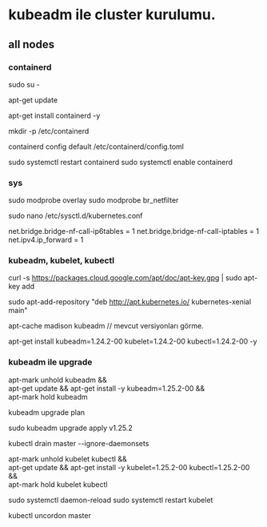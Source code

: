 # kubeadm ile cluster kurulumu.

## all nodes

### containerd

sudo su -

apt-get update

apt-get install containerd -y

mkdir -p /etc/containerd

containerd config default /etc/containerd/config.toml


sudo systemctl restart containerd
sudo systemctl enable containerd

### sys

sudo modprobe overlay
sudo modprobe br_netfilter

sudo nano /etc/sysctl.d/kubernetes.conf

net.bridge.bridge-nf-call-ip6tables = 1
net.bridge.bridge-nf-call-iptables = 1
net.ipv4.ip_forward = 1


### kubeadm, kubelet, kubectl

curl -s https://packages.cloud.google.com/apt/doc/apt-key.gpg | sudo apt-key add

sudo apt-add-repository "deb http://apt.kubernetes.io/ kubernetes-xenial main"

apt-cache madison kubeadm // mevcut versiyonları görme.

apt-get install kubeadm=1.24.2-00 kubelet=1.24.2-00 kubectl=1.24.2-00 -y

### kubeadm ile upgrade

apt-mark unhold kubeadm && \
apt-get update && apt-get install -y kubeadm=1.25.2-00 && \
apt-mark hold kubeadm
 
kubeadm upgrade plan

sudo kubeadm upgrade apply v1.25.2


kubectl drain master --ignore-daemonsets

apt-mark unhold kubelet kubectl && \
apt-get update && apt-get install -y kubelet=1.25.2-00 kubectl=1.25.2-00 && \
apt-mark hold kubelet kubectl

sudo systemctl daemon-reload
sudo systemctl restart kubelet

kubectl uncordon master

